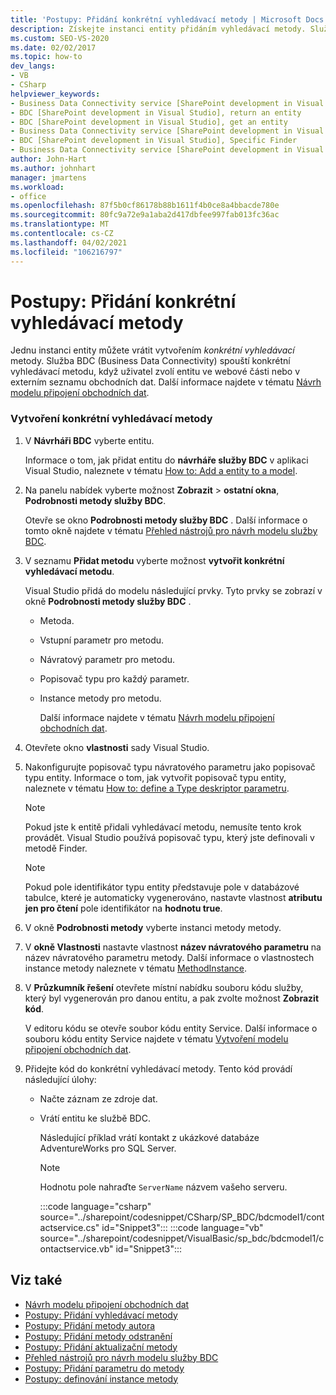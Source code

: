 ```yaml
---
title: 'Postupy: Přidání konkrétní vyhledávací metody | Microsoft Docs'
description: Získejte instanci entity přidáním vyhledávací metody. Služba BDC volá metodu, když uživatel vybere entitu ve webové části nebo v externím seznamu obchodních dat.
ms.custom: SEO-VS-2020
ms.date: 02/02/2017
ms.topic: how-to
dev_langs:
- VB
- CSharp
helpviewer_keywords:
- Business Data Connectivity service [SharePoint development in Visual Studio], Specific Finder
- BDC [SharePoint development in Visual Studio], return an entity
- BDC [SharePoint development in Visual Studio], get an entity
- Business Data Connectivity service [SharePoint development in Visual Studio], return an entity
- BDC [SharePoint development in Visual Studio], Specific Finder
- Business Data Connectivity service [SharePoint development in Visual Studio], get an entity
author: John-Hart
ms.author: johnhart
manager: jmartens
ms.workload:
- office
ms.openlocfilehash: 87f5b0cf86178b88b1611f4b0ce8a4bbacde780e
ms.sourcegitcommit: 80fc9a72e9a1aba2d417dbfee997fab013fc36ac
ms.translationtype: MT
ms.contentlocale: cs-CZ
ms.lasthandoff: 04/02/2021
ms.locfileid: "106216797"
---
```

# <a name="how-to-add-a-specific-finder-method"></a>Postupy: Přidání konkrétní vyhledávací metody
  Jednu instanci entity můžete vrátit vytvořením *konkrétní vyhledávací* metody. Služba BDC (Business Data Connectivity) spouští konkrétní vyhledávací metodu, když uživatel zvolí entitu ve webové části nebo v externím seznamu obchodních dat. Další informace najdete v tématu [Návrh modelu připojení obchodních dat](../sharepoint/designing-a-business-data-connectivity-model.md).

### <a name="to-create-a-specific-finder-method"></a>Vytvoření konkrétní vyhledávací metody

1. V **Návrháři BDC** vyberte entitu.

    Informace o tom, jak přidat entitu do **návrháře služby BDC** v aplikaci Visual Studio, naleznete v tématu [How to: Add a entity to a model](../sharepoint/how-to-add-an-entity-to-a-model.md).

2. Na panelu nabídek vyberte možnost **Zobrazit**  >  **ostatní okna**, **Podrobnosti metody služby BDC**.

    Otevře se okno **Podrobnosti metody služby BDC** . Další informace o tomto okně najdete v tématu [Přehled nástrojů pro návrh modelu služby BDC](../sharepoint/bdc-model-design-tools-overview.md).

3. V seznamu **Přidat metodu** vyberte možnost **vytvořit konkrétní vyhledávací metodu**.

    Visual Studio přidá do modelu následující prvky. Tyto prvky se zobrazí v okně **Podrobnosti metody služby BDC** .

   - Metoda.

   - Vstupní parametr pro metodu.

   - Návratový parametr pro metodu.

   - Popisovač typu pro každý parametr.

   - Instance metody pro metodu.

     Další informace najdete v tématu [Návrh modelu připojení obchodních dat](../sharepoint/designing-a-business-data-connectivity-model.md).

4. Otevřete okno **vlastnosti** sady Visual Studio.

5. Nakonfigurujte popisovač typu návratového parametru jako popisovač typu entity. Informace o tom, jak vytvořit popisovač typu entity, naleznete v tématu [How to: define a Type deskriptor parametru](../sharepoint/how-to-define-the-type-descriptor-of-a-parameter.md).

   > [!NOTE]
   > Pokud jste k entitě přidali vyhledávací metodu, nemusíte tento krok provádět. Visual Studio používá popisovač typu, který jste definovali v metodě Finder.

   > [!NOTE]
   > Pokud pole identifikátor typu entity představuje pole v databázové tabulce, které je automaticky vygenerováno, nastavte vlastnost **atributu jen pro čtení** pole identifikátor na **hodnotu true**.

6. V okně **Podrobnosti metody** vyberte instanci metody metody.

7. V **okně Vlastnosti** nastavte vlastnost **název návratového parametru** na název návratového parametru metody. Další informace o vlastnostech instance metody naleznete v tématu [MethodInstance](/previous-versions/office/developer/sharepoint-2010/ee556838(v=office.14)).

8. V **Průzkumník řešení** otevřete místní nabídku souboru kódu služby, který byl vygenerován pro danou entitu, a pak zvolte možnost **Zobrazit kód**.

    V editoru kódu se otevře soubor kódu entity Service. Další informace o souboru kódu entity Service najdete v tématu [Vytvoření modelu připojení obchodních dat](../sharepoint/creating-a-business-data-connectivity-model.md).

9. Přidejte kód do konkrétní vyhledávací metody. Tento kód provádí následující úlohy:

   - Načte záznam ze zdroje dat.

   - Vrátí entitu ke službě BDC.

     Následující příklad vrátí kontakt z ukázkové databáze AdventureWorks pro SQL Server.

     > [!NOTE]
     > Hodnotu pole nahraďte `ServerName` názvem vašeho serveru.

     :::code language="csharp" source="../sharepoint/codesnippet/CSharp/SP_BDC/bdcmodel1/contactservice.cs" id="Snippet3":::
     :::code language="vb" source="../sharepoint/codesnippet/VisualBasic/sp_bdc/bdcmodel1/contactservice.vb" id="Snippet3":::

## <a name="see-also"></a>Viz také
- [Návrh modelu připojení obchodních dat](../sharepoint/designing-a-business-data-connectivity-model.md)
- [Postupy: Přidání vyhledávací metody](../sharepoint/how-to-add-a-finder-method.md)
- [Postupy: Přidání metody autora](../sharepoint/how-to-add-a-creator-method.md)
- [Postupy: Přidání metody odstranění](../sharepoint/how-to-add-a-deleter-method.md)
- [Postupy: Přidání aktualizační metody](../sharepoint/how-to-add-an-updater-method.md)
- [Přehled nástrojů pro návrh modelu služby BDC](../sharepoint/bdc-model-design-tools-overview.md)
- [Postupy: Přidání parametru do metody](../sharepoint/how-to-add-a-parameter-to-a-method.md)
- [Postupy: definování instance metody](../sharepoint/how-to-define-a-method-instance.md)

